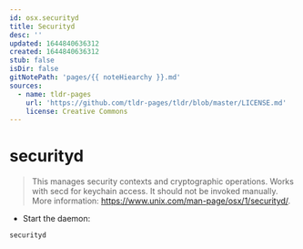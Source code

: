 ```yaml
---
id: osx.securityd
title: Securityd
desc: ''
updated: 1644840636312
created: 1644840636312
stub: false
isDir: false
gitNotePath: 'pages/{{ noteHiearchy }}.md'
sources:
  - name: tldr-pages
    url: 'https://github.com/tldr-pages/tldr/blob/master/LICENSE.md'
    license: Creative Commons
---
```

# securityd

> This manages security contexts and cryptographic operations.
> Works with secd for keychain access.
> It should not be invoked manually.
> More information: <https://www.unix.com/man-page/osx/1/securityd/>.

- Start the daemon:

`securityd`

